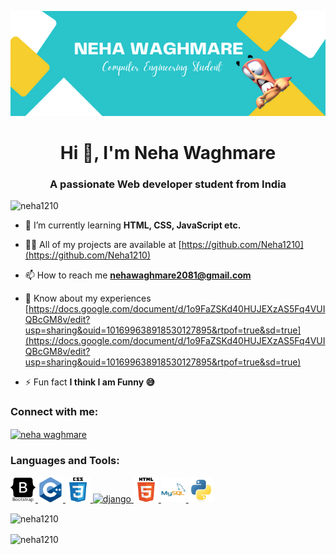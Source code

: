 ![logo](https://github.com/Neha1210/Neha1210/blob/main/Github%20Banner.png)
<h1 align="center">Hi 👋, I'm Neha Waghmare</h1>
<h3 align="center">A passionate Web developer student from India</h3>


<p align="left"> <img src="https://komarev.com/ghpvc/?username=neha1210&label=Profile%20views&color=0e75b6&style=flat" alt="neha1210" /> </p>

- 🌱 I’m currently learning **HTML, CSS, JavaScript etc.**

- 👨‍💻 All of my projects are available at [https://github.com/Neha1210](https://github.com/Neha1210)

- 📫 How to reach me **nehawaghmare2081@gmail.com**

- 📄 Know about my experiences [https://docs.google.com/document/d/1o9FaZSKd40HUJEXzAS5Fq4VUIQBcGM8v/edit?usp=sharing&ouid=101699638918530127895&rtpof=true&sd=true](https://docs.google.com/document/d/1o9FaZSKd40HUJEXzAS5Fq4VUIQBcGM8v/edit?usp=sharing&ouid=101699638918530127895&rtpof=true&sd=true)

- ⚡ Fun fact **I think I am Funny 😅**

<h3 align="left">Connect with me:</h3>
<p align="left">
<a href="https://linkedin.com/in/neha waghmare" target="blank"><img align="center" src="https://raw.githubusercontent.com/rahuldkjain/github-profile-readme-generator/master/src/images/icons/Social/linked-in-alt.svg" alt="neha waghmare" height="30" width="40" /></a>
</p>

<h3 align="left">Languages and Tools:</h3>
<p align="left"> <a href="https://getbootstrap.com" target="_blank" rel="noreferrer"> <img src="https://raw.githubusercontent.com/devicons/devicon/master/icons/bootstrap/bootstrap-plain-wordmark.svg" alt="bootstrap" width="40" height="40"/> </a> <a href="https://www.w3schools.com/cpp/" target="_blank" rel="noreferrer"> <img src="https://raw.githubusercontent.com/devicons/devicon/master/icons/cplusplus/cplusplus-original.svg" alt="cplusplus" width="40" height="40"/> </a> <a href="https://www.w3schools.com/css/" target="_blank" rel="noreferrer"> <img src="https://raw.githubusercontent.com/devicons/devicon/master/icons/css3/css3-original-wordmark.svg" alt="css3" width="40" height="40"/> </a> <a href="https://www.djangoproject.com/" target="_blank" rel="noreferrer"> <img src="https://cdn.worldvectorlogo.com/logos/django.svg" alt="django" width="40" height="40"/> </a> <a href="https://www.w3.org/html/" target="_blank" rel="noreferrer"> <img src="https://raw.githubusercontent.com/devicons/devicon/master/icons/html5/html5-original-wordmark.svg" alt="html5" width="40" height="40"/> </a> <a href="https://www.mysql.com/" target="_blank" rel="noreferrer"> <img src="https://raw.githubusercontent.com/devicons/devicon/master/icons/mysql/mysql-original-wordmark.svg" alt="mysql" width="40" height="40"/> </a> <a href="https://www.python.org" target="_blank" rel="noreferrer"> <img src="https://raw.githubusercontent.com/devicons/devicon/master/icons/python/python-original.svg" alt="python" width="40" height="40"/> </a> </p>

<p><img align="center" src="https://github-readme-stats.vercel.app/api/top-langs?username=neha1210&show_icons=true&locale=en&layout=compact" alt="neha1210" /></p>

<p><img align="center" src="https://github-readme-streak-stats.herokuapp.com/?user=neha1210&" alt="neha1210" /></p>
